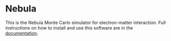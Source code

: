 # Nebula

This is the Nebula Monte Carlo simulator for electron-matter interaction. Full
instructions on how to install and use this software are in the
[documentation](https://nebula-simulator.github.io).
